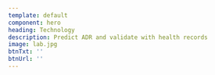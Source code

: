 ```yaml
---
template: default
component: hero
heading: Technology
description: Predict ADR and validate with health records
image: lab.jpg
btnTxt: ''
btnUrl: ''
---
```


